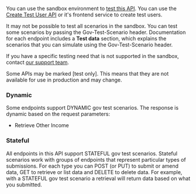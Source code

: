 You can use the sandbox environment to <a href="/api-documentation/docs/testing">test this API</a>. You can use the <a href="/api-documentation/docs/api/service/api-platform-test-user/1.0">Create Test User API</a> or it's frontend service to create test users.

It may not be possible to test all scenarios in the sandbox. You can test some scenarios by passing the Gov-Test-Scenario header. Documentation for each endpoint includes a **Test data** section, which explains the scenarios that you can simulate using the Gov-Test-Scenario header.

If you have a specific testing need that is not supported in the sandbox, contact <a href="/developer/support">our support team</a>.

Some APIs may be marked \[test only\]. This means that they are not available for use in production and may change.

### Dynamic

Some endpoints support DYNAMIC gov test scenarios. The response is dynamic based on the request parameters:

- Retrieve Other Income

### Stateful

All endpoints in this API support STATEFUL gov test scenarios. Stateful scenarios work with groups of endpoints that represent particular types of submissions. For each type you can POST (or PUT) to submit or amend data, GET to retrieve or list data and DELETE to delete data. For example, with a STATEFUL gov test scenario a retrieval will return data based on what you submitted.
